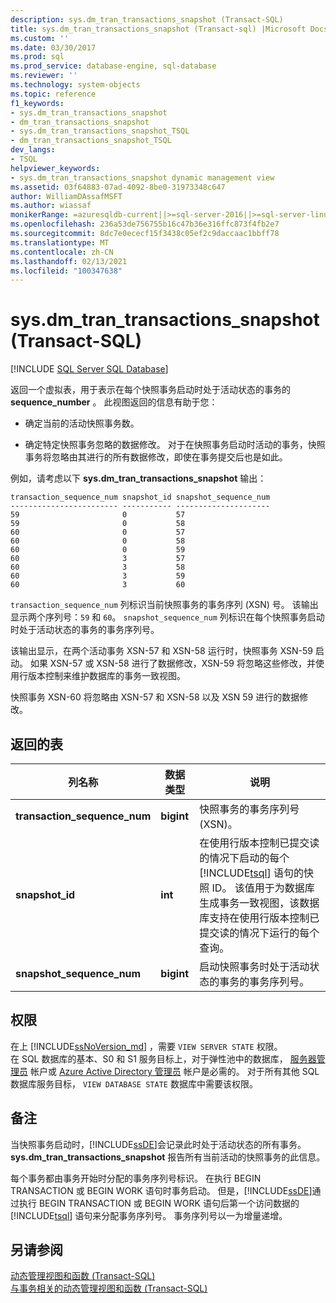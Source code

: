 ```yaml
---
description: sys.dm_tran_transactions_snapshot (Transact-SQL)
title: sys.dm_tran_transactions_snapshot (Transact-sql) |Microsoft Docs
ms.custom: ''
ms.date: 03/30/2017
ms.prod: sql
ms.prod_service: database-engine, sql-database
ms.reviewer: ''
ms.technology: system-objects
ms.topic: reference
f1_keywords:
- sys.dm_tran_transactions_snapshot
- dm_tran_transactions_snapshot
- sys.dm_tran_transactions_snapshot_TSQL
- dm_tran_transactions_snapshot_TSQL
dev_langs:
- TSQL
helpviewer_keywords:
- sys.dm_tran_transactions_snapshot dynamic management view
ms.assetid: 03f64883-07ad-4092-8be0-31973348c647
author: WilliamDAssafMSFT
ms.author: wiassaf
monikerRange: =azuresqldb-current||>=sql-server-2016||>=sql-server-linux-2017||=azuresqldb-mi-current
ms.openlocfilehash: 236a53de756755b16c47b36e316ffc873f4fb2e7
ms.sourcegitcommit: 8dc7e0ececf15f3438c05ef2c9daccaac1bbff78
ms.translationtype: MT
ms.contentlocale: zh-CN
ms.lasthandoff: 02/13/2021
ms.locfileid: "100347638"
---
```

# <a name="sysdm_tran_transactions_snapshot-transact-sql"></a>sys.dm_tran_transactions_snapshot (Transact-SQL)
[!INCLUDE [SQL Server SQL Database](../../includes/applies-to-version/sql-asdb.md)]

  返回一个虚拟表，用于表示在每个快照事务启动时处于活动状态的事务的 **sequence_number** 。 此视图返回的信息有助于您：  
  
-   确定当前的活动快照事务数。  
  
-   确定特定快照事务忽略的数据修改。 对于在快照事务启动时活动的事务，快照事务将忽略由其进行的所有数据修改，即使在事务提交后也是如此。  
  
 例如，请考虑以下 **sys.dm_tran_transactions_snapshot** 输出：  
  
```  
transaction_sequence_num snapshot_id snapshot_sequence_num  
------------------------ ----------- ---------------------  
59                       0           57  
59                       0           58  
60                       0           57  
60                       0           58  
60                       0           59  
60                       3           57  
60                       3           58  
60                       3           59  
60                       3           60  
```  
  
 `transaction_sequence_num` 列标识当前快照事务的事务序列 (XSN) 号。 该输出显示两个序列号：`59` 和 `60`。 `snapshot_sequence_num` 列标识在每个快照事务启动时处于活动状态的事务的事务序列号。  
  
 该输出显示，在两个活动事务 XSN-57 和 XSN-58 运行时，快照事务 XSN-59 启动。 如果 XSN-57 或 XSN-58 进行了数据修改，XSN-59 将忽略这些修改，并使用行版本控制来维护数据库的事务一致视图。  
  
 快照事务 XSN-60 将忽略由 XSN-57 和 XSN-58 以及 XSN 59 进行的数据修改。  
  
## <a name="table-returned"></a>返回的表  
  
|列名称|数据类型|说明|  
|-----------------|---------------|-----------------|  
|**transaction_sequence_num**|**bigint**|快照事务的事务序列号 (XSN)。|  
|**snapshot_id**|**int**|在使用行版本控制已提交读的情况下启动的每个 [!INCLUDE[tsql](../../includes/tsql-md.md)] 语句的快照 ID。 该值用于为数据库生成事务一致视图，该数据库支持在使用行版本控制已提交读的情况下运行的每个查询。|  
|**snapshot_sequence_num**|**bigint**|启动快照事务时处于活动状态的事务的事务序列号。|  
  
## <a name="permissions"></a>权限

在上 [!INCLUDE[ssNoVersion_md](../../includes/ssnoversion-md.md)] ，需要 `VIEW SERVER STATE` 权限。   
在 SQL 数据库的基本、S0 和 S1 服务目标上，对于弹性池中的数据库， [服务器管理员](https://docs.microsoft.com/azure/azure-sql/database/logins-create-manage#existing-logins-and-user-accounts-after-creating-a-new-database) 帐户或 [Azure Active Directory 管理员](https://docs.microsoft.com/azure/azure-sql/database/authentication-aad-overview#administrator-structure) 帐户是必需的。 对于所有其他 SQL 数据库服务目标， `VIEW DATABASE STATE` 数据库中需要该权限。   
  
## <a name="remarks"></a>备注  
 当快照事务启动时，[!INCLUDE[ssDE](../../includes/ssde-md.md)]会记录此时处于活动状态的所有事务。 **sys.dm_tran_transactions_snapshot** 报告所有当前活动的快照事务的此信息。  
  
 每个事务都由事务开始时分配的事务序列号标识。 在执行 BEGIN TRANSACTION 或 BEGIN WORK 语句时事务启动。 但是，[!INCLUDE[ssDE](../../includes/ssde-md.md)]通过执行 BEGIN TRANSACTION 或 BEGIN WORK 语句后第一个访问数据的 [!INCLUDE[tsql](../../includes/tsql-md.md)] 语句来分配事务序列号。 事务序列号以一为增量递增。  
  
## <a name="see-also"></a>另请参阅  
 [动态管理视图和函数 (Transact-SQL)](~/relational-databases/system-dynamic-management-views/system-dynamic-management-views.md)   
 [与事务相关的动态管理视图和函数 (Transact-SQL)](../../relational-databases/system-dynamic-management-views/transaction-related-dynamic-management-views-and-functions-transact-sql.md)  
  
  


